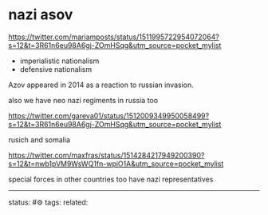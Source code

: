 # nazi asov
https://twitter.com/mariamposts/status/1511995722954072064?s=12&t=3R61n6eu98A6gj-ZOmHSqg&utm_source=pocket_mylist

- imperialistic nationalism
- defensive nationalism

Azov appeared in 2014 as a reaction to russian invasion.

also we have neo nazi regiments in russia too

https://twitter.com/gareva01/status/1512009349950058499?s=12&t=3R61n6eu98A6gj-ZOmHSqg&utm_source=pocket_mylist

rusich and somalia


https://twitter.com/maxfras/status/1514284217949200390?s=12&t=nwb1pVM9WsWQ1fn-wpiO1A&utm_source=pocket_mylist



special forces in other countries too have nazi representatives

---
status: #⚙️ 
tags: 
related: 